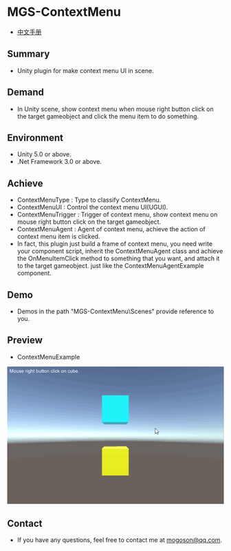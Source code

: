 ﻿# MGS-ContextMenu
- [中文手册](./README_ZH.md)

## Summary
- Unity plugin for make context menu UI in scene.

## Demand
- In Unity scene, show context menu when mouse right button click on
  the target gameobject and click the menu item to do something.

## Environment
- Unity 5.0 or above.
- .Net Framework 3.0 or above.

## Achieve
- ContextMenuType : Type to classify ContextMenu.
- ContextMenuUI : Control the context menu UI(UGUI).
- ContextMenuTrigger : Trigger of context menu, show context menu on
  mouse right button click on the target
  gameobject.
- ContextMenuAgent : Agent of context menu, achieve the action of
  context menu item is clicked.
- In fact, this plugin just build a frame of context menu, you need
  write your component script, inherit the ContextMenuAgent class and
  achieve the OnMenuItemClick method to something that you want, and
  attach it to the target gameobject. just like the ContextMenuAgentExample
  component.

## Demo
- Demos in the path "MGS-ContextMenu\Scenes" provide reference to you.

## Preview
- ContextMenuExample

![ContextMenuExample](./Attachments/README_Image/ContextMenuExample.gif)

## Contact
- If you have any questions, feel free to contact me at mogoson@qq.com.
